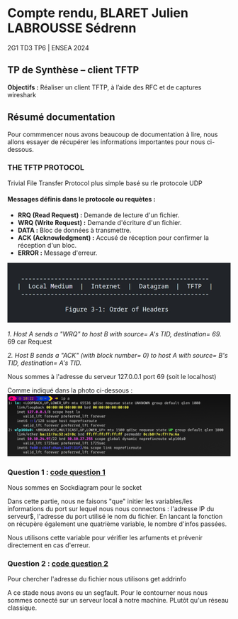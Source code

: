 # Compte rendu, BLARET Julien LABROUSSE Sédrenn
2G1 TD3 TP6 | ENSEA 2024

## TP de Synthèse –  client TFTP

**Objectifs :** Réaliser un client TFTP, à l’aide des RFC et de captures wireshark

## Résumé documentation 
Pour commmencer nous avons beaucoup de documentation à lire, nous allons essayer de récupérer les informations importantes pour nous ci-dessous.

### THE TFTP PROTOCOL
Trivial File Transfer Protocol plus simple
basé su rle protocole UDP

#### Messages définis dans le protocole ou requètes :

- **RRQ (Read Request) :** Demande de lecture d'un fichier.
- **WRQ (Write Request) :** Demande d'écriture d'un fichier.
- **DATA :** Bloc de données à transmettre.
- **ACK (Acknowledgment) :** Accusé de réception pour confirmer la réception d'un bloc.
- **ERROR :** Message d'erreur.

![Figure](photos/fig_Order_of_Headers.jpeg)

*1. Host A sends  a  "WRQ"  to  host  B  with  source=  A's  TID, destination= 69.* 69 car Request 

*2. Host  B  sends  a "ACK" (with block number= 0) to host A with source= B's TID, destination= A's TID.*


Nous sommes à l'adresse du serveur 127.0.0.1 port 69 (soit le localhost)

Comme indiqué dans la photo ci-dessous : 
![Figure](photos/ipa.png)

### Question 1 : [code question 1](../gettftp/q1.c)


Nous sommes en Sockdiagram pour le socket 


Dans cette partie, nous ne faisons "que" initier les variables/les informations du port sur lequel nous nous connectons : l'adresse IP du serveur$, l'adresse du port utilisé le nom du fichier. 
En lancant la fonction on récupère également une quatrième variable, le nombre d'infos passées.

Nous utilisons cette variable pour vérifier les arfuments et prévenir directement en cas d'erreur.


### Question 2 : [code question 2](../gettftp/q2.c)

Pour chercher l'adresse du fichier nous utilisons get addrinfo

A ce stade nous avons eu un segfault. Pour le contourner nous nous sommes conecté sur un serveur local à notre machine. PLutôt qu'un réseau classique.


























